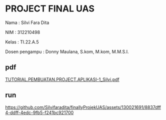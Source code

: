 # PROJECT FINAL UAS 

Nama : Silvi Fara Dita

NIM : 312210498

Kelas : TI.22.A.5

Dosen pengampu : Donny Maulana, S.kom, M.kom, M.M.S.I.

## pdf



[TUTORIAL.PEMBUATAN.PROJECT.APLIKASI-1_Silvi.pdf](https://github.com/Silvifaradita/finallyProjekUAS/files/13945067/TUTORIAL.PEMBUATAN.PROJECT.APLIKASI-1_Silvi.pdf)



## run



https://github.com/Silvifaradita/finallyProjekUAS/assets/130021691/8837dff4-ddff-4edc-9fb5-f241bc921700



